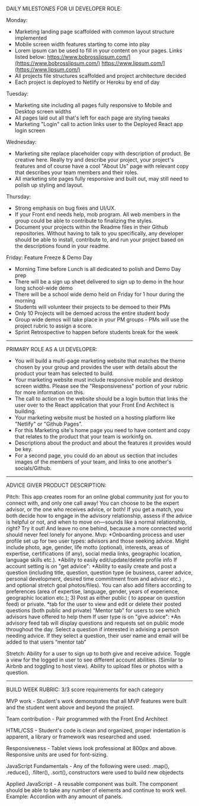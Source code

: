 
DAILY MILESTONES FOR UI DEVELOPER ROLE:

Monday: 
- Marketing landing page scaffolded with common layout structure implemented
- Mobile screen width features starting to come into play
- Lorem ipsum can be used to fill in your content on your pages. Links listed below: https://www.bobrosslipsum.com/](https://www.bobrosslipsum.com/) https://www.lipsum.com/](https://www.lipsum.com/)
-  All projects file structures scaffolded and project architecture decided
- Each project is deployed to Netlify or Heroku by end of day 

Tuesday:
- Marketing site including all pages fully responsive to Mobile and Desktop screen widths
- All pages laid out all that's left for each page are styling tweaks
- Marketing "Login" call to action links user to the Deployed React app login screen

Wednesday: 
- Marketing site replace placeholder copy with description of product. Be creative here. Really try and describe your project, your project's features and of course have a cool "About Us" page with relevant copy that describes your team members and their roles.
- All marketing site pages fully responsive and built out, may still need to polish up styling and layout.

Thursday: 
- Strong emphasis on bug fixes and UI/UX.
- If your Front end needs help, mob program. All web members in the group could be able to contribute to finalizing the styles.
- Document your projects within the Readme files in their Github repositories. Without having to talk to you specifically, any developer should be able to install, contribute to, and run your project based on the descriptions found in your readme.

Friday: Feature Freeze & Demo Day 
- Morning Time before Lunch is all dedicated to polish and Demo Day prep
- There will be a sign up sheet delivered to sign up to demo in the hour long school-wide demo
- There will be a school wide demo held on Friday for 1 hour during the morning
 - Students will volunteer their projects to be demoed to their PMs
- Only 10 Projects will be demoed across the entire student body
- Group wide demos will take place in your PM groups - PMs will use the project rubric to assign a score.
- Sprint Retrospective to happen before students break for the week


---------------------------------------------------------------------------------------

PRIMARY ROLE AS A UI DEVELOPER:

- You will build a multi-page marketing website that matches the theme chosen by your group and provides the user with details about the product your team has selected to build.
- Your marketing website must include responsive mobile and desktop screen widths. Please see the "Responsiveness" portion of your rubric for more information on this.
- The call to action on the website should be a login button that links the user over to the React application that your Front End Architect is building.
- Your marketing website must be hosted on a hosting platform like "Netlify" or "Github Pages".
- For this Marketing site's home page you need to have content and copy that relates to the product that your team is workinfg on.
- Descriptions about the product and about the features it provides would be key.
- For a second page, you could do an about us section that includes images of the members of your team, and links to one another's socials/Github.

---------------------------------------------------------------------------------------

ADVICE GIVER PRODUCT DESCRIPTION: 

Pitch: This app 
creates room for an online global community just for you to connect with, and only one call away! You can choose to be the expert advisor, or the one who receives advice, or both! If you get a match, you both decide how to engage in the advisory relationship, assess if the advice is helpful or not, and when to move on—sounds like a normal relationship, right?
Try it out! And leave no one behind, because a more connected world should never feel lonely for anyone.
Mvp:
*Onboarding process and user profile set up for two user types: advisors and those seeking advice.  Might include photo, age, gender, life motto (optional), interests, areas of expertise, certifications (if any), social media links, geographic location, language skills etc.).
*Ability to easily edit/update/delete profile info
If account setting is on "get advice":
*Ability to easily create and post a question (including title, question, question type (ie business, career advice, personal development, desired time commitment from and advisor etc.) , and optional stretch goal photos/files). You can also add filters according to preferences (area of expertise, language, gender, years of experience, geographic location etc.); 3) Post as either public ( to appear on question feed) or private.
*tab for the user to view and edit or delete their posted questions (both public and private)
“Mentor tab” for users to see which advisors have offered to help them
If user type is on "give advice":
*An advisory feed tab will display questions and requests set on public mode throughout the day. Select a question if interested in advising a person needing advice. If they select a question, their user name and email will be added to that users “mentor tab”

Stretch: Ability for a user to sign up to both give and receive advice. Toggle a view for the logged in user to see different account abilities. (Similar to Airbnb and toggling to host view).
Ability to upload files or photos with a question.

---------------------------------------------------------------------------------------

BUILD WEEK RUBRIC: 3/3 score requirements for each category 

MVP work - Student's work demonstrates that all MVP features were built and the student went above and beyond the project.

Team contribution - Pair programmed with the Front End Architect

HTML/CSS - Student's code is clean and organized, proper indentation is apparent, a library or framework was researched and used. 

Responsiveness - Tablet views look professional at 800px and above. Responsive units are used for font-sizing.   

JavaScript Fundamentals - Any of the following were used: .map(), .reduce(), .filter(), .sort(), constructors were used to build new objedects

Applied JavaScript - A reusable component was built.  The component should be able to take any number of elements and continue to work well.  Example: Accordion with any amount of panels.
